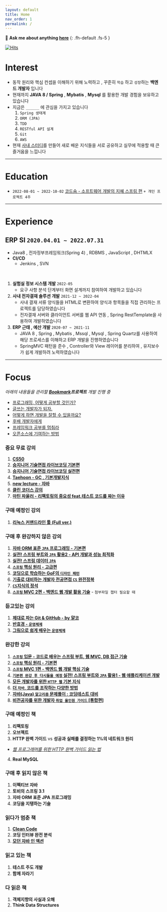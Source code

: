 ```yaml
---
layout: default
title: Home
nav_order: 1
permalink: /
---
```


💬 **Ask me about anything [here](https://github.com/jdalma/jdalma.github.io/issues)**
{: .fh-default .fs-5 }

[![Hits](https://hits.seeyoufarm.com/api/count/incr/badge.svg?url=https%3A%2F%2Fjdalma.github.io&count_bg=%2379C83D&title_bg=%23555555&icon=&icon_color=%23E7E7E7&title=hits&edge_flat=false)](https://hits.seeyoufarm.com)

# **Interest**

- 동작 원리와 핵심 컨셉을 이해하기 위해 노력하고 , 꾸준히 `학습` 하고 `성장`하는 **백엔드 개발자** 입니다
- 현재까지 **JAVA 8 / Spring** , **Mybatis** , **Mysql** 를 활용한 개발 경험을 보유하고 있습니다
- 지금은 `______` 에 관심을 가지고 있습니다
  1. `Spring 생태계`
  2. `ORM (JPA)`
  3. `TDD`
  4. `RESTful API 설계`
  5. `Git`
  6. `AWS`
- 현재 [사내 스터디](https://github.com/jdalma/dev-study)를 만들어 새로 배운 지식들을 서로 공유하고 실무에 적용할 때 큰 즐거움을 느낍니다

***

# **Education**
- `2022-08-01 ~ 2022-10-02` [코드숨 - 소프트웨어 개발의 지혜 스프링 편](https://www.codesoom.com/courses/spring)  `+ 개인 프로젝트 4주`

***

# **Experience**

## **ERP SI `2020.04.01 ~ 2022.07.31`**

- Java8 , 전자정부프레임워크(Spring 4) , RDBMS , JavaScript , DHTMLX
- **CI/CD**
  - Jenkins , SVN

<br>

1. **실험실 정보 시스템 개발** `2022-05`
   - 요구 사항 분석 단계부터 화면 설계까지 참여하여 개발하고 있습니다
2. **사내 전자결재 솔루션 개발** `2021-12 ~ 2022-04`
   - 사내 결재 서류 양식들을 HTML로 변환하여 양식과 항목들을 직접 관리하는 프로젝트를 담당하였습니다
   - 전자결재 서버와 클라이언트 서버를 웹 API 연동 , Spring RestTemplate을 사용하여 개발하였습니다
3. **ERP 근태 , 예산 개발** `2020-07 ~ 2021-11`
   - JAVA 8 , Spring , Mybatis , Mssql , Mysql , Spring Quartz를 사용하여 해당 프로세스를 이해하고 ERP 개발을 진행하였습니다
   - SpringMVC 패턴을 준수 , Controller와 View 레이어를 분리하여 , 유지보수가 쉽게 개발하려 노력하였습니다


***

# **Focus** 
*아래의 내용들을 관리할 **[Bookmark](https://github.com/jdalma/dallog)프로젝트** 개발 진행 중* <br/>

- [프로그래밍, 어떻게 공부할 것인가?](https://www.youtube.com/watch?v=oFhN3EqrCwc)
- [글쓰는 개발자가 되자.](https://www.popit.kr/%EA%B8%80%EC%93%B0%EB%8A%94-%EA%B0%9C%EB%B0%9C%EC%9E%90%EA%B0%80-%EB%90%98%EC%9E%90/)
- [어떻게 하면 개발을 잘할 수 있을까요?](https://www.popit.kr/%EC%96%B4%EB%96%BB%EA%B2%8C-%ED%95%98%EB%A9%B4-%EA%B0%9C%EB%B0%9C%EC%9D%84-%EC%9E%98%ED%95%A0-%EC%88%98-%EC%9E%88%EC%9D%84%EA%B9%8C%EC%9A%94/)
- [후배 개발자에게](https://brunch.co.kr/@javajigi/4)
- [프레임워크 공부를 멈춰라](https://medium.com/@jongyoungpark/%ED%94%84%EB%A0%88%EC%9E%84%EC%9B%8C%ED%81%AC-%EA%B3%B5%EB%B6%80%EB%A5%BC-%EB%A9%88%EC%B6%B0%EB%9D%BC-1afa37644474)
- [오픈소스에 기여하는 방법](https://opensource.guide/ko/how-to-contribute/)

### 중요 무료 강의
1. **[CS50](https://www.boostcourse.org/cs112/joinLectures/41307)**
2. **[승지니어 기술면접 라이브코딩 기본편](https://www.youtube.com/watch?v=Bt11jaoqt_Y&list=PL2mzT_U4XxDm7p6g1o3KeQMsyRLfzSaVW)**
3. **[승지니어 기술면접 라이브코딩 실전편](https://www.youtube.com/watch?v=go8y4-vVg3Y&list=PL2mzT_U4XxDl8PP-jMk4rt6BPzBtS__pQ)**
4. **[Taehoon - GC , 기본개발지식](https://www.youtube.com/c/TaehoonMoon/videos)**
5. **[new lecture - 자바](https://www.youtube.com/user/newlec1/playlists)**
6. **[클린 코더스 강의](https://www.youtube.com/watch?v=60lLSe1phks&list=PLeQ0NTYUDTmMM71Jn1scbEYdLFHz5ZqFA)**
7. **[마틴 파울러 - 리팩토링의 중요성 feat.테스트 코드를 짜는 이유](https://www.youtube.com/watch?v=mNPpfB8JSIU)**

### 구매 예정인 강의
1. **[리눅스 커맨드라인 툴 (Full ver.)](https://www.inflearn.com/course/%EB%A6%AC%EB%88%85%EC%8A%A4-%EC%BB%A4%EB%A7%A8%EB%93%9C%EB%9D%BC%EC%9D%B8-%ED%88%B4)**

### 구매 후 완강하지 않은 강의

1. **[자바 ORM 표준 `JPA` 프로그래밍 - 기본편](https://www.inflearn.com/course/ORM-JPA-Basic/dashboard)**
2. **[실전! 스프링 부트와 `JPA` 활용2 - API 개발과 성능 최적화](https://www.inflearn.com/course/%EC%8A%A4%ED%94%84%EB%A7%81%EB%B6%80%ED%8A%B8-JPA-API%EA%B0%9C%EB%B0%9C-%EC%84%B1%EB%8A%A5%EC%B5%9C%EC%A0%81%ED%99%94/dashboard)**
3. **[실전! 스프링 데이터 `JPA`](https://www.inflearn.com/course/%EC%8A%A4%ED%94%84%EB%A7%81-%EB%8D%B0%EC%9D%B4%ED%84%B0-JPA-%EC%8B%A4%EC%A0%84/dashboard)**
4. **[`스프링` 핵심 원리 - 고급편](https://www.inflearn.com/course/%EC%8A%A4%ED%94%84%EB%A7%81-%ED%95%B5%EC%8B%AC-%EC%9B%90%EB%A6%AC-%EA%B3%A0%EA%B8%89%ED%8E%B8/dashboard)**
5. **[코딩으로 학습하는 GoF의 `디자인 패턴`](https://www.inflearn.com/course/%EB%94%94%EC%9E%90%EC%9D%B8-%ED%8C%A8%ED%84%B4/dashboard)**
6. **[기출로 대비하는 개발자 전공면접 `CS` 완전정복](https://www.inflearn.com/course/%EA%B0%9C%EB%B0%9C%EC%9E%90-%EC%A0%84%EA%B3%B5%EB%A9%B4%EC%A0%91-cs-%EC%99%84%EC%A0%84%EC%A0%95%EB%B3%B5/dashboard)**
7. **[`CS`지식의 정석](https://www.inflearn.com/course/%EA%B0%9C%EB%B0%9C%EC%9E%90-%EB%A9%B4%EC%A0%91-cs-%ED%8A%B9%EA%B0%95/dashboard)**
8. **[`스프링` MVC 2편 - 백엔드 웹 개발 활용 기술](https://www.inflearn.com/course/%EC%8A%A4%ED%94%84%EB%A7%81-mvc-2/dashboard)** - `첨부파일 챕터 필요할 때`

### 듣고있는 강의
1. **[제대로 파는 Git & GitHub - by 얄코](https://www.inflearn.com/course/%EC%A0%9C%EB%8C%80%EB%A1%9C-%ED%8C%8C%EB%8A%94-%EA%B9%83)**
2. **[반효경 - `운영체제`](http://www.kocw.net/home/search/kemView.do?kemId=1046323)**
3. **[그림으로 쉽게 배우는 `운영체제`](https://www.inflearn.com/course/%EB%B9%84%EC%A0%84%EA%B3%B5%EC%9E%90-%EC%9A%B4%EC%98%81%EC%B2%B4%EC%A0%9C/dashboard)**

### 완강한 강의
1. **[`스프링` 입문 - 코드로 배우는 스프링 부트, 웹 MVC, DB 접근 기술](https://www.inflearn.com/course/%EC%8A%A4%ED%94%84%EB%A7%81-%EC%9E%85%EB%AC%B8-%EC%8A%A4%ED%94%84%EB%A7%81%EB%B6%80%ED%8A%B8/dashboard)**
2. **[`스프링` 핵심 원리 - 기본편](https://www.inflearn.com/course/%EC%8A%A4%ED%94%84%EB%A7%81-%ED%95%B5%EC%8B%AC-%EC%9B%90%EB%A6%AC-%EA%B8%B0%EB%B3%B8%ED%8E%B8/dashboard)** 
3. **[`스프링` MVC 1편 - 백엔드 웹 개발 핵심 기술](https://www.inflearn.com/course/%EC%8A%A4%ED%94%84%EB%A7%81-mvc-1/dashboard)**
4. **[`기본편 완강 후 다시들을 예정` 실전! 스프링 부트와 `JPA` 활용1 - 웹 애플리케이션 개발](https://www.inflearn.com/course/%EC%8A%A4%ED%94%84%EB%A7%81%EB%B6%80%ED%8A%B8-JPA-%ED%99%9C%EC%9A%A9-1/dashboard)**
5. **[모든 개발자를 위한 `HTTP 웹` 기본 지식](https://www.inflearn.com/course/http-%EC%9B%B9-%EB%84%A4%ED%8A%B8%EC%9B%8C%ED%81%AC/dashboard)**
6. **[더 `자바`, 코드를 조작하는 다양한 방법](https://www.inflearn.com/course/the-java-code-manipulation/dashboard)**
7. **[자바(Java) `알고리즘` 문제풀이 : 코딩테스트 대비](https://www.inflearn.com/course/%EC%9E%90%EB%B0%94-%EC%95%8C%EA%B3%A0%EB%A6%AC%EC%A6%98-%EB%AC%B8%EC%A0%9C%ED%92%80%EC%9D%B4-%EC%BD%94%ED%85%8C%EB%8C%80%EB%B9%84/dashboard)**
8. **[비전공자를 위한 개발자 `취업 올인원 가이드` [통합편]](https://www.inflearn.com/course/%EA%B0%9C%EB%B0%9C%EC%9E%90-%EC%B7%A8%EC%97%85-%ED%86%B5%ED%95%A9%ED%8E%B8/dashboard)**

### 구매 예정인 책
1. **리팩토링**
2. **오브젝트**
3. **HTTP 완벽 가이드** vs **성공과 실패를 결정하는 1%의 네트워크 원리**
  - *[웹 프로그래머를 위한 HTTP 완벽 가이드 읽는 법](https://blog.npcode.com/2015/06/07/%EC%9B%B9-%ED%94%84%EB%A1%9C%EA%B7%B8%EB%9E%98%EB%A8%B8%EB%A5%BC-%EC%9C%84%ED%95%9C-http-%EC%99%84%EB%B2%BD-%EA%B0%80%EC%9D%B4%EB%93%9C-%EC%9D%BD%EB%8A%94-%EB%B2%95/)*
4. **Real MySQL**

### 구매 후 읽지 않은 책
1. **이펙티브 자바**
2. **토비의 스프링 3.1**
3. **자바 ORM 표준 JPA 프로그래밍**
4. **코딩을 지탱하는 기술**

### 읽다가 멈춘 책
1. **[Clean Code](https://jdalma.github.io/docs/books/clean-code/)**
2. **코딩 인터뷰 완전 분석**
3. **[모던 자바 인 액션](https://jdalma.github.io/docs/books/modernJavaInAction/)**

### 읽고 있는 책
1. **테스트 주도 개발**
2. **함께 자라기**

### 다 읽은 책
1. **객체지향의 사실과 오해**
2. **Think Data Structures**

